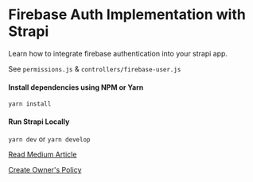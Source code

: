 # Firebase Auth Implementation with Strapi

Learn how to integrate firebase authentication into your strapi app.

See `permissions.js` & `controllers/firebase-user.js`

#### Install dependencies using NPM or Yarn

`yarn install`

#### Run Strapi Locally

`yarn dev` or `yarn develop`

[Read Medium Article](https://medium.com/@lambrohan/integrating-firebase-auth-into-strapi-9ed106ce8dee)

[Create Owner's Policy](https://medium.com/@lambrohan/strapi-with-firebase-auth-owners-policy-f346a0457ffb)
